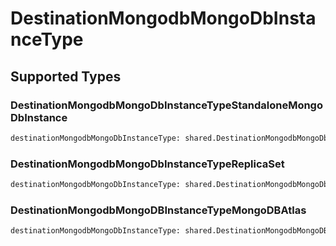 # DestinationMongodbMongoDbInstanceType


## Supported Types

### DestinationMongodbMongoDbInstanceTypeStandaloneMongoDbInstance

```python
destinationMongodbMongoDbInstanceType: shared.DestinationMongodbMongoDbInstanceTypeStandaloneMongoDbInstance = /* values here */
```

### DestinationMongodbMongoDbInstanceTypeReplicaSet

```python
destinationMongodbMongoDbInstanceType: shared.DestinationMongodbMongoDbInstanceTypeReplicaSet = /* values here */
```

### DestinationMongodbMongoDBInstanceTypeMongoDBAtlas

```python
destinationMongodbMongoDbInstanceType: shared.DestinationMongodbMongoDBInstanceTypeMongoDBAtlas = /* values here */
```

